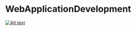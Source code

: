 # WebApplicationDevelopment
[![Alt text](//placehold.it/150x100)](https://github.com/SyomkinNikita/WebApplicationDevelopment/blob/master/Screenshot_21.png)
